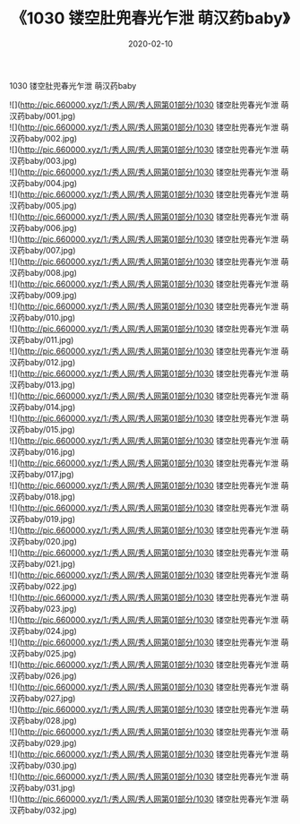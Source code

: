 ﻿---
layout: post
title:  《1030 镂空肚兜春光乍泄 萌汉药baby》
date:   2020-02-10
img: http://pic.660000.xyz/1:/秀人网/秀人网第01部分/1030 镂空肚兜春光乍泄 萌汉药baby/000.jpg
categories: [美女, 清纯, 唯美]
---

1030 镂空肚兜春光乍泄 萌汉药baby

  ![](http://pic.660000.xyz/1:/秀人网/秀人网第01部分/1030 镂空肚兜春光乍泄 萌汉药baby/001.jpg) <br> ![](http://pic.660000.xyz/1:/秀人网/秀人网第01部分/1030 镂空肚兜春光乍泄 萌汉药baby/002.jpg) <br> ![](http://pic.660000.xyz/1:/秀人网/秀人网第01部分/1030 镂空肚兜春光乍泄 萌汉药baby/003.jpg) <br> ![](http://pic.660000.xyz/1:/秀人网/秀人网第01部分/1030 镂空肚兜春光乍泄 萌汉药baby/004.jpg) <br> ![](http://pic.660000.xyz/1:/秀人网/秀人网第01部分/1030 镂空肚兜春光乍泄 萌汉药baby/005.jpg) <br> ![](http://pic.660000.xyz/1:/秀人网/秀人网第01部分/1030 镂空肚兜春光乍泄 萌汉药baby/006.jpg) <br> ![](http://pic.660000.xyz/1:/秀人网/秀人网第01部分/1030 镂空肚兜春光乍泄 萌汉药baby/007.jpg) <br> ![](http://pic.660000.xyz/1:/秀人网/秀人网第01部分/1030 镂空肚兜春光乍泄 萌汉药baby/008.jpg) <br> ![](http://pic.660000.xyz/1:/秀人网/秀人网第01部分/1030 镂空肚兜春光乍泄 萌汉药baby/009.jpg) <br> ![](http://pic.660000.xyz/1:/秀人网/秀人网第01部分/1030 镂空肚兜春光乍泄 萌汉药baby/010.jpg) <br> ![](http://pic.660000.xyz/1:/秀人网/秀人网第01部分/1030 镂空肚兜春光乍泄 萌汉药baby/011.jpg) <br> ![](http://pic.660000.xyz/1:/秀人网/秀人网第01部分/1030 镂空肚兜春光乍泄 萌汉药baby/012.jpg) <br> ![](http://pic.660000.xyz/1:/秀人网/秀人网第01部分/1030 镂空肚兜春光乍泄 萌汉药baby/013.jpg) <br> ![](http://pic.660000.xyz/1:/秀人网/秀人网第01部分/1030 镂空肚兜春光乍泄 萌汉药baby/014.jpg) <br> ![](http://pic.660000.xyz/1:/秀人网/秀人网第01部分/1030 镂空肚兜春光乍泄 萌汉药baby/015.jpg) <br> ![](http://pic.660000.xyz/1:/秀人网/秀人网第01部分/1030 镂空肚兜春光乍泄 萌汉药baby/016.jpg) <br> ![](http://pic.660000.xyz/1:/秀人网/秀人网第01部分/1030 镂空肚兜春光乍泄 萌汉药baby/017.jpg) <br> ![](http://pic.660000.xyz/1:/秀人网/秀人网第01部分/1030 镂空肚兜春光乍泄 萌汉药baby/018.jpg) <br> ![](http://pic.660000.xyz/1:/秀人网/秀人网第01部分/1030 镂空肚兜春光乍泄 萌汉药baby/019.jpg) <br> ![](http://pic.660000.xyz/1:/秀人网/秀人网第01部分/1030 镂空肚兜春光乍泄 萌汉药baby/020.jpg) <br> ![](http://pic.660000.xyz/1:/秀人网/秀人网第01部分/1030 镂空肚兜春光乍泄 萌汉药baby/021.jpg) <br> ![](http://pic.660000.xyz/1:/秀人网/秀人网第01部分/1030 镂空肚兜春光乍泄 萌汉药baby/022.jpg) <br> ![](http://pic.660000.xyz/1:/秀人网/秀人网第01部分/1030 镂空肚兜春光乍泄 萌汉药baby/023.jpg) <br> ![](http://pic.660000.xyz/1:/秀人网/秀人网第01部分/1030 镂空肚兜春光乍泄 萌汉药baby/024.jpg) <br> ![](http://pic.660000.xyz/1:/秀人网/秀人网第01部分/1030 镂空肚兜春光乍泄 萌汉药baby/025.jpg) <br> ![](http://pic.660000.xyz/1:/秀人网/秀人网第01部分/1030 镂空肚兜春光乍泄 萌汉药baby/026.jpg) <br> ![](http://pic.660000.xyz/1:/秀人网/秀人网第01部分/1030 镂空肚兜春光乍泄 萌汉药baby/027.jpg) <br> ![](http://pic.660000.xyz/1:/秀人网/秀人网第01部分/1030 镂空肚兜春光乍泄 萌汉药baby/028.jpg) <br> ![](http://pic.660000.xyz/1:/秀人网/秀人网第01部分/1030 镂空肚兜春光乍泄 萌汉药baby/029.jpg) <br> ![](http://pic.660000.xyz/1:/秀人网/秀人网第01部分/1030 镂空肚兜春光乍泄 萌汉药baby/030.jpg) <br> ![](http://pic.660000.xyz/1:/秀人网/秀人网第01部分/1030 镂空肚兜春光乍泄 萌汉药baby/031.jpg) <br> ![](http://pic.660000.xyz/1:/秀人网/秀人网第01部分/1030 镂空肚兜春光乍泄 萌汉药baby/032.jpg) <br>